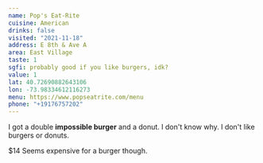 ```yaml
---
name: Pop's Eat-Rite
cuisine: American
drinks: false
visited: "2021-11-18"
address: E 8th & Ave A
area: East Village
taste: 1
sgfi: probably good if you like burgers, idk?
value: 1
lat: 40.72690882643106
lon: -73.98334612116273
menu: https://www.popseatrite.com/menu
phone: "+19176757202"
---
```


I got a double **impossible burger** and a donut. I don't know why. I don't like burgers or donuts.

$14 Seems expensive for a burger though.
